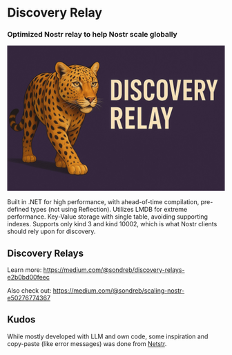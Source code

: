 # Discovery Relay

### Optimized Nostr relay to help Nostr scale globally

![Discovery Relay](discovery-relay.jpg)

Built in .NET for high performance, with ahead-of-time compilation, pre-defined types (not using Reflection). Utilizes LMDB for extreme performance. Key-Value storage with single table, avoiding supporting indexes. Supports only kind 3 and kind 10002, which is what Nostr clients should rely upon for discovery.

## Discovery Relays

Learn more: https://medium.com/@sondreb/discovery-relays-e2b0bd00feec

Also check out: https://medium.com/@sondreb/scaling-nostr-e50276774367

## Kudos

While mostly developed with LLM and own code, some inspiration and copy-paste (like error messages) was done from [Netstr](https://github.com/bezysoftware/netstr).
